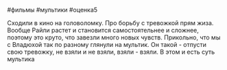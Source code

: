 #фильмы #мультики #оценка5 

Сходили в кино на головоломку. Про борьбу с тревожкой прям жиза. 
Вообще Райли растет и становится самостоятельнее и сложнее, поэтому это круто, что завезли много новых чувств. 
Прикольно, что мы с Владюхой так по разному глянули на мультик. Он такой - отпусти свою тревожку, не взяли и не взяли, взяли - взяли. В этом и есть суть мультика